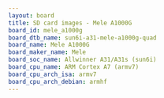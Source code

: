 ```yaml
---
layout: board
title: SD card images - Mele A1000G
board_id: mele_a1000g
board_dtb_name: sun6i-a31-mele-a1000g-quad
board_name: Mele A1000G
board_maker_name: Mele
board_soc_name: Allwinner A31/A31s (sun6i)
board_cpu_name: ARM Cortex A7 (armv7)
board_cpu_arch_isa: armv7
board_cpu_arch_debian: armhf
---
```

